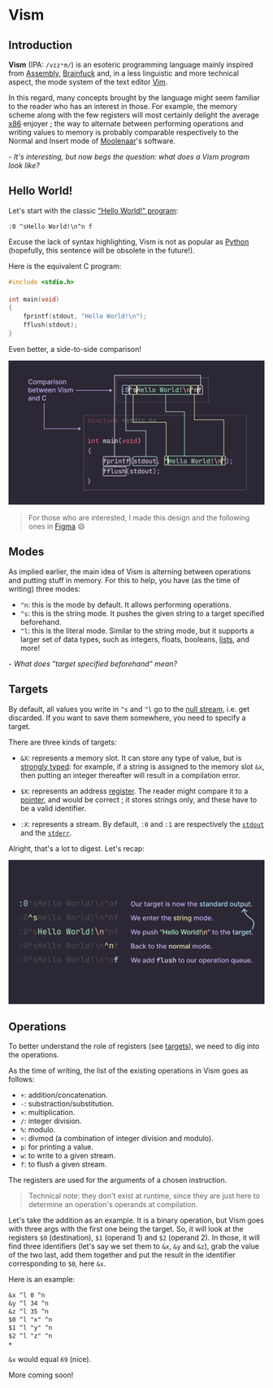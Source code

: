 # Vism

## Introduction

**Vism** (IPA: `/vɪzᵊm/`) is an esoteric programming language mainly inspired from [Assembly](https://en.wikipedia.org/wiki/Assembly_language), [Brainfuck](https://en.wikipedia.org/wiki/Brainfuck) and, in a less linguistic and more technical aspect, the mode system of the text editor [Vim](<https://en.wikipedia.org/wiki/Vim_(text_editor)>).

In this regard, many concepts brought by the language might seem familiar to the reader who has an interest in those. For example, the memory scheme along with the few registers will most certainly delight the average [x86](https://en.wikipedia.org/wiki/X86_assembly_language) enjoyer ; the way to alternate between performing operations and writing values to memory is probably comparable respectively to the Normal and Insert mode of [Moolenaar](https://en.wikipedia.org/wiki/Bram_Moolenaar)'s software.

_- It's interesting, but now begs the question: what does a Vism program look like?_

## Hello World!

Let's start with the classic ["Hello World!" program](https://en.wikipedia.org/wiki/%22Hello,_World!%22_program):

```vism
:0 ^sHello World!\n^n f
```

Excuse the lack of syntax highlighting, Vism is not as popular as [Python](<https://en.wikipedia.org/wiki/Python_(programming_language)>) (hopefully, this sentence will be obsolete in the future!).

Here is the equivalent C program:

```c
#include <stdio.h>

int main(void)
{
    fprintf(stdout, "Hello World!\n");
    fflush(stdout);
}
```

Even better, a side-to-side comparison!

![Vism C Hello Comparison](../assets/frames/Vism_C_Hello_Comparison.svg)

> For those who are interested, I made this design and the following ones in [Figma](https://figma.com) 😄

## Modes

As implied earlier, the main idea of Vism is alterning between operations and putting stuff in memory. For this to help, you have (as the time of writing) three modes:

-   `^n`: this is the mode by default. It allows performing operations.
-   `^s`: this is the string mode. It pushes the given string to a target specified beforehand.
-   `^l`: this is the literal mode. Similar to the string mode, but it supports a larger set of data types, such as integers, floats, booleans, [lists](https://en.wikipedia.org/wiki/Dynamic_array), and more!

_- What does "target specified beforehand" mean?_

## Targets

By default, all values you write in `^s` and `^l` go to the [null stream](https://en.wikipedia.org/wiki/Null_device), i.e. get discarded. If you want to save them somewhere, you need to specify a target.

There are three kinds of targets:

-   `&X`: represents a memory slot. It can store any type of value, but is [strongly typed](https://en.wikipedia.org/wiki/Strong_and_weak_typing): for example, if a string is assigned to the memory slot `&x`, then putting an integer thereafter will result in a compilation error.

-   `$X`: represents an address [register](https://en.wikipedia.org/wiki/Processor_register). The reader might compare it to a [pointer](<https://en.wikipedia.org/wiki/Pointer_(computer_programming)>), and would be correct ; it stores strings only, and these have to be a valid identifier.

-   `:X`: represents a stream. By default, `:0` and `:1` are respectively the [`stdout`](<https://en.wikipedia.org/wiki/Standard_streams#Standard_output_(stdout)>) and the [`stderr`](<https://en.wikipedia.org/wiki/Standard_streams#Standard_error_(stderr)>).

Alright, that's a lot to digest. Let's recap:

![Vism Detailed Hello World program](../assets/frames/Vism_Detailed_Hello.svg)

## Operations

To better understand the role of registers (see [targets](#targets)), we need to dig into the operations.

As the time of writing, the list of the existing operations in Vism goes as follows:

-   `+`: addition/concatenation.
-   `-`: substraction/substitution.
-   `×`: multiplication.
-   `/`: integer division.
-   `%`: modulo.
-   `÷`: divmod (a combination of integer division and modulo).
-   `p`: for printing a value.
-   `w`: to write to a given stream.
-   `f`: to flush a given stream.

The registers are used for the arguments of a chosen instruction.

> Technical note: they don't exist at runtime, since they are just here to determine an operation's operands at compilation.

Let's take the addition as an example. It is a binary operation, but Vism goes with three args with the first one being the target.
So, it will look at the registers `$0` (destination), `$1` (operand 1) and `$2` (operand 2). In those, it will find three identifiers (let's say we set them to `&x`, `&y` and `&z`), grab the value of the two last, add them together and put the result in the identifier corresponding to `$0`, here `&x`.

<!-- NEEDS UPDATE
 ![Diagram of how addition works](../assets/frames/Vism_Addition_Process.svg)
-->

Here is an example:

```vism
&x ^l 0 ^n
&y ^l 34 ^n
&z ^l 35 ^n
$0 ^l "x" ^n
$1 ^l "y" ^n
$2 ^l "z" ^n
+
```

`&x` would equal `69` (nice).

More coming soon!
